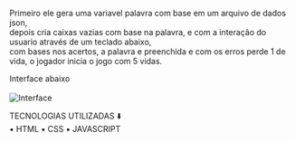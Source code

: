 Primeiro ele gera uma variavel palavra com base em um arquivo de dados json, <br>
depois cria caixas vazias com base na palavra, e com a interação do usuario através de um teclado abaixo,<br>
com bases nos acertos, a palavra e preenchida e com os erros perde 1 de vida, o jogador inicia o jogo com 5 vidas.<br>

Interface abaixo <br> <br>
![Interface](https://github.com/user-attachments/assets/325d09aa-525a-42f0-b48d-e9ff8dd9f5a6)
<br>

TECNOLOGIAS UTILIZADAS ⬇️ <br>
▪ HTML ▪️ CSS ▪️ JAVASCRIPT 

